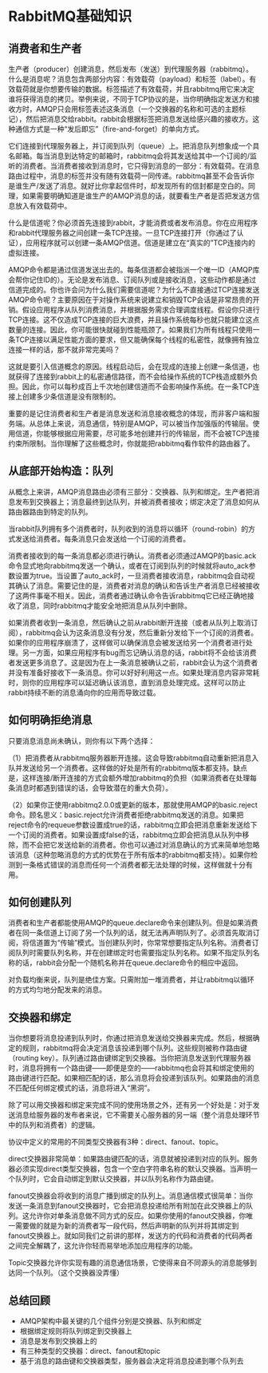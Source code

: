 # RabbitMQ基础知识
## 消费者和生产者
生产者（producer）创建消息，然后发布（发送）到代理服务器（rabbitmq）。什么是消息呢？消息包含两部分内容：有效载荷（payload）和标签（label）。有效载荷就是你想要传输的数据。标签描述了有效载荷，并且rabbitmq用它来决定谁将获得消息的拷贝。举例来说，不同于TCP协议的是，当你明确指定发送方和接收方时，AMQP只会用标签表述这条消息（一个交换器的名称和可选的主题标记），然后把消息交给rabbit。rabbit会根据标签把消息发送给感兴趣的接收方。这种通信方式是一种“发后即忘”（fire-and-forget）的单向方式。

它们连接到代理服务器上，并订阅到队列（queue）上。把消息队列想象成一个具名邮箱。每当消息到达特定的邮箱时，rabbitmq会将其发送给其中一个订阅的/监听的消费者。当消费者接收到消息时，它只得到消息的一部分：有效载荷。在消息路由过程中，消息的标签并没有随有效载荷一同传递。rabbitmq甚至不会告诉你是谁生产/发送了消息。就好比你拿起信件时，却发现所有的信封都是空白的。同理，如果需要明确知道是谁生产的AMQP消息的话，就要看生产者是否把发送方信息放入有效载荷中。

什么是信道呢？你必须首先连接到rabbit，才能消费或者发布消息。你在应用程序和rabbit代理服务器之间创建一条TCP连接。一旦TCP连接打开（你通过了认证），应用程序就可以创建一条AMQP信道。信道是建立在“真实的”TCP连接内的虚拟连接。

AMQP命令都是通过信道发送出去的。每条信道都会被指派一个唯一ID（AMQP库会帮你记住ID的）。无论是发布消息、订阅队列或是接收消息，这些动作都是通过信道完成的。你也许会问为什么我们需要信道呢？为什么不直接通过TCP连接发送AMQP命令呢？主要原因在于对操作系统来说建立和销毁TCP会话是非常昂贵的开销。假设应用程序从队列消费消息，并根据服务需求合理调度线程。假设你只进行TCP连接。这不仅造成TCP连接的巨大浪费，并且操作系统每秒也就只能建立这点数量的连接。因此，你可能很快就碰到性能瓶颈了。如果我们为所有线程只使用一条TCP连接以满足性能方面的要求，但又能确保每个线程的私密性，就像拥有独立连接一样的话，那不就非常完美吗？

这就是要引入信道概念的原因。线程启动后，会在现成的连接上创建一条信道，也就获得了连接到rabbit上的私密通信路径，而不会给操作系统的TCP栈造成额外负担。因此，你可以每秒成百上千次地创建信道而不会影响操作系统。在一条TCP连接上创建多少条信道是没有限制的。

重要的是记住消费者和生产者是消息发送和消息接收概念的体现，而非客户端和服务端。从总体上来说，消息通信，特别是AMQP，可以被当作加强版的传输层。使用信道，你能够根据应用需要，尽可能多地创建并行的传输层，而不会被TCP连接约束所限制。当你理解了这些概念时，你就能把rabbitmq看作软件的路由器了。

## 从底部开始构造：队列
从概念上来讲，AMQP消息路由必须有三部分：交换器、队列和绑定。生产者把消息发布到交换器上；消息最终到达队列，并被消费者接收；绑定决定了消息如何从路由器路由到特定的队列。

当rabbit队列拥有多个消费者时，队列收到的消息将以循环（round-robin）的方式发送给消费者。每条消息只会发送给一个订阅的消费者。

消费者接收到的每一条消息都必须进行确认。消费者必须通过AMQP的basic.ack命令显式地向rabbitmq发送一个确认，或者在订阅到队列的时候就将auto\_ack参数设置为true。当设置了auto\_ack时，一旦消费者接收消息，rabbitmq会自动视其确认了消息。需要记住的是，消费者对消息的确认和告诉生产者消息已经被接收了这两件事毫不相关。因此，消费者通过确认命令告诉rabbitmq它已经正确地接收了消息，同时rabbitmq才能安全地把消息从队列中删除。

如果消费者收到一条消息，然后确认之前从rabbit断开连接（或者从队列上取消订阅），rabbitmq会认为这条消息没有分发，然后重新分发给下一个订阅的消费者。如果你的应用程序崩溃了，这样做可以确保消息会被发送给另一个消费者进行处理。另一方面，如果应用程序有bug而忘记确认消息的话，rabbit将不会给该消费者发送更多消息了。这是因为在上一条消息被确认之前，rabbit会认为这个消费者并没有准备好接收下一条消息。你可以好好利用这一点。如果处理消息内容非常耗时，则你的应用程序可以延迟确认该消息，直到消息处理完成。这样可以防止rabbit持续不断的消息涌向你的应用而导致过载。

## 如何明确拒绝消息
只要消息消息尚未确认，则你有以下两个选择：

（1）把消费者从rabbitmq服务器断开连接。这会导致rabbitmq自动重新把消息入队并发送给另一个消费者。这样做的好处是所有的rabbitmq版本都支持。缺点是，这样连接/断开连接的方式会额外增加rabbitmq的负担（如果消费者在处理每条消息时都遇到错误的话，会导致潜在的重大负荷）。

（2）如果你正使用rabbitmq2.0.0或更新的版本，那就使用AMQP的basic.reject命令。顾名思义：basic.reject允许消费者拒绝rabbitmq发送的消息。如果把reject命令的requeue参数设置成true的话，rabbitmq立即会把消息重新发送给下一个订阅的消费者。如果设置成false的话，rabbitmq立即会把消息从队列中移除，而不会把它发送给新的消费者。你也可以通过对消息确认的方式来简单地忽略该消息（这种忽略消息的方式的优势在于所有版本的rabbitmq都支持）。如果你检测到一条格式错误的消息而任何一个消费者都无法处理的时候，这样做就十分有用。

## 如何创建队列
消费者和生产者都能使用AMQP的queue.declare命令来创建队列。但是如果消费者在同一条信道上订阅了另一个队列的话，就无法再声明队列了。必须首先取消订阅，将信道置为“传输”模式。当创建队列时，你常常想要指定队列名称。消费者订阅队列时需要队列名称，并在创建绑定时也需要指定队列名称。如果不指定队列名称的话，rabbit会分配一个随机名称并在queue.declare命令的相应中返回。

对负载均衡来说，队列是绝佳方案。只需附加一堆消费者，并让rabbitmq以循环的方式均匀地分配发来的消息。

## 交换器和绑定
当你想要将消息投递到队列时，你通过把消息发送给交换器来完成。然后，根据确定的规则，rabbitmq将会决定消息该投递到哪个队列。这些规则被称作路由键（routing key）。队列通过路由键绑定到交换器。当你把消息发送到代理服务器时，消息将拥有一个路由键——即便是空的——rabbitmq也会将其和绑定使用的路由键进行匹配。如果相匹配的话，那么消息将会投递到该队列。如果路由的消息不匹配任何绑定模式的话，消息将进入“黑洞”。

除了可以用交换器和绑定来完成不同的使用场景之外，还有另一个好处是：对于发送消息给服务器的发布者来说，它不需要关心服务器的另一端（整个消息处理环节中的队列和消费者）的逻辑。

协议中定义的常用的不同类型交换器有3种：direct、fanout、topic。

direct交换器非常简单：如果路由键匹配的话，消息就被投递到对应的队列。服务器必须实现direct类型交换器，包含一个空白字符串名称的默认交换器。当声明一个队列时，它会自动绑定到默认交换器，并以队列名称作为路由键。

fanout交换器会将收到的消息广播到绑定的队列上。消息通信模式很简单：当你发送一条消息到fanout交换器时，它会把消息投递给所有附加在此交换器上的队列。这允许你对单条消息做不同方式的反应。如果你使用的fanout交换器，你唯一需要做的就是为新的消费者写一段代码，然后声明新的队列并将其绑定到fanout交换器上。就如同我们之前讲的那样，发送方的代码和消费者的代码两者之间完全解耦了，这允许你轻而易举地添加应用程序的功能。

Topic交换器允许你实现有趣的消息通信场景，它使得来自不同源头的消息能够到达同一个队列。（这个交换器没弄懂）

## 总结回顾
- AMQP架构中最关键的几个组件分别是交换器、队列和绑定
- 根据绑定规则将队列绑定到交换器上
- 消息是发布到交换器上的
- 有三种类型的交换器：direct、fanout和topic
- 基于消息的路由键和交换器类型，服务器会决定将消息投递到哪个队列去


